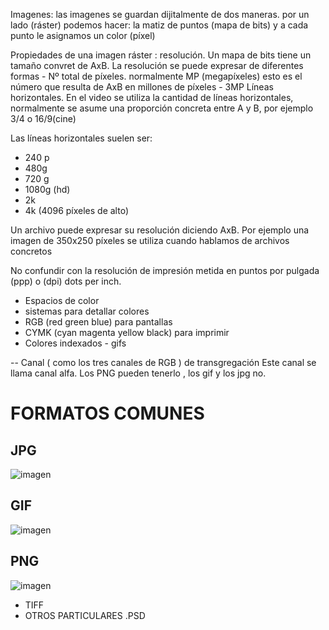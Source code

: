 
Imagenes: las imagenes se guardan dijitalmente de dos maneras. por un lado (ráster) podemos hacer: la matiz 
de puntos (mapa de bits) y a cada punto le asignamos un color (píxel)

Propiedades de una imagen ráster : resolución. Un mapa de bits tiene un tamaño convret de AxB.
La resolución se puede expresar de diferentes formas - Nº total de píxeles. normalmente MP (megapíxeles) esto es el número que resulta 
de AxB en millones de píxeles - 3MP
Líneas horizontales. En el video se utiliza la cantidad de líneas horizontales, normalmente se asume una proporción concreta entre A y B, por ejemplo 3/4 o 16/9(cine)

Las líneas horizontales suelen ser:
- 240 p
- 480g
- 720 g
- 1080g (hd)
- 2k
- 4k (4096 píxeles de alto)

Un archivo puede expresar su resolución diciendo AxB.
Por ejemplo una imagen de 350x250 píxeles se utiliza cuando hablamos de archivos concretos

No confundir con la resolución de impresión metida en puntos por pulgada (ppp) o (dpi) dots per inch.
- Espacios de color 
- sistemas para detallar colores 
- RGB (red green blue) para pantallas
- CYMK (cyan magenta yellow black) para imprimir
- Colores indexados - gifs

-- Canal ( como los tres canales de RGB ) de transgregación
Este canal se llama canal alfa. Los PNG pueden tenerlo , los gif y los jpg no.


# FORMATOS COMUNES

## JPG 
 
 ![imagen](https://user-images.githubusercontent.com/90753482/138061788-a3c414b2-ff24-4156-a39b-2b702d0fba1d.png)

## GIF

![imagen](https://user-images.githubusercontent.com/90753482/138061701-7ba9b075-81e3-4c84-b4b8-f5ae61e5a06e.png)

##  PNG

 ![imagen](https://user-images.githubusercontent.com/90753482/138061956-74c76a3b-58b7-44cc-abc7-4089920a93a5.png)


- TIFF
- OTROS PARTICULARES .PSD
